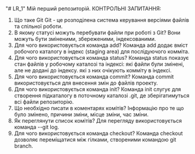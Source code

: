 "# LR_1" 
Мій перший репозиторій.
              КОНТРОЛЬНІ ЗАПИТАННЯ:
1. Що таке Git
Git - це розподілена система керування версіями файлів та спільної роботи.
2. В якому статусі можуть перебувати файли при роботі з Git?
Вони можуть бути зміненими, збереженими, індексованими.
3. Для чого використовується команда add?
Команда add додає вміст робочого каталогу в індекс (staging area) для послідуючого комміта.
4. Для чого використовується команда status?
Команда status показує стан файлів у робочому каталозі та індексі: які файли були змінені, але не додані до індексу. які з них очікують комміту в індексі.
5. Для чого використовується команда commit?
Команда commit використовується для внесення змін до файлів проекту.
6. Для чого використовується команда init?
Команда init слугує для створення підкаталогу в поточному каталозі .git, де зберігатимуться всі файли репозиторію.
7. Що необхідно писати в коментарях комітів?
Інформацію про те що було змінено, причини зміни, місце зміни, час зміни.
8. Як переглянути список комітів?
Для перегляду використовується команда --git log.
9. Для чого використовується команда checkout?
Команда checkout дозволяє переміщатися між гілками, створеними командою git branch.
